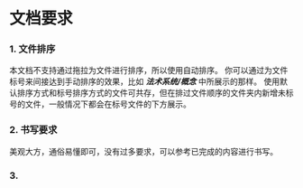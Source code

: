 # 文档要求
### 1. 文件排序

本文档不支持通过拖拉为文件进行排序，所以使用自动排序。
你可以通过为文件标号来间接达到手动排序的效果，比如 ***法术系统/概念*** 中所展示的那样。
使用默认排序方式和标号排序方式的文件可共存，但在排过文件顺序的文件夹内新增未标号的文件，一般情况下都会在标号文件的下方展示。

### 2. 书写要求

美观大方，通俗易懂即可，没有过多要求，可以参考已完成的内容进行书写。

### 3. 